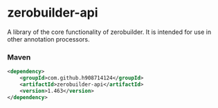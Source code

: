 # zerobuilder-api

A library of the core functionality of zerobuilder.
It is intended for use in other annotation processors.

### Maven

````xml
<dependency>
    <groupId>com.github.h908714124</groupId>
    <artifactId>zerobuilder-api</artifactId>
    <version>1.463</version>
</dependency>
````
